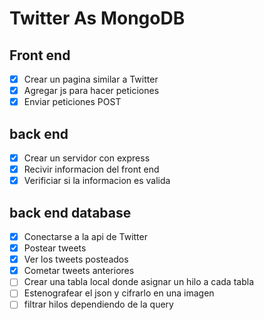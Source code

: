 # Twitter As MongoDB

## Front end
* [x] Crear un pagina similar a Twitter
* [x] Agregar js para hacer peticiones
* [x] Enviar peticiones POST

## back end
* [x] Crear un servidor con express
* [x] Recivir informacion del front end
* [x] Verificiar si la informacion es valida

## back end database
* [x] Conectarse a la api de Twitter
* [x] Postear tweets
* [x] Ver los tweets posteados
* [x] Cometar tweets anteriores
* [ ] Crear una tabla local donde asignar un hilo a cada tabla
* [ ] Estenografear el json y cifrarlo en una imagen
* [ ] filtrar hilos dependiendo de la query
